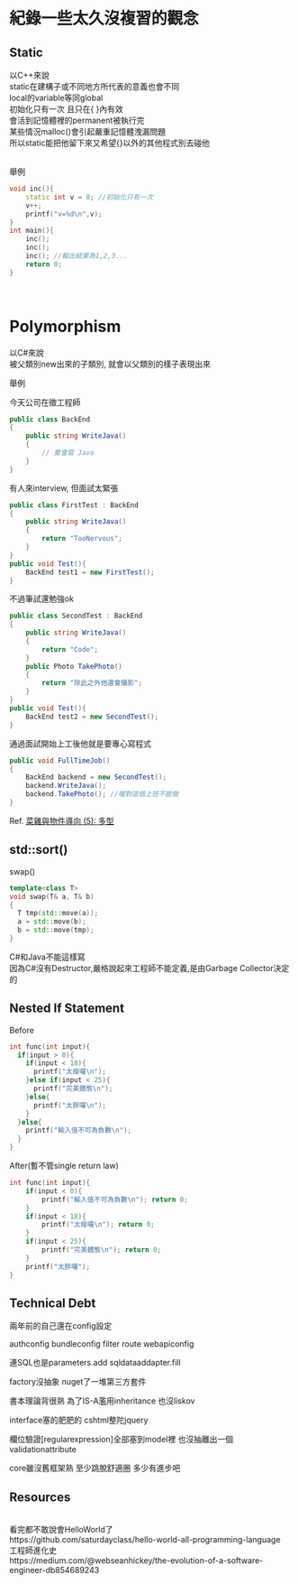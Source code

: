 # 紀錄一些太久沒複習的觀念


## Static

以C++來說
<br>
static在建構子或不同地方所代表的意義也會不同
<br>
local的variable等同global
<br>
初始化只有一次 且只在{ }內有效
<br>
會活到記憶體裡的permanent被執行完
<br>
某些情況malloc()會引起嚴重記憶體洩漏問題
<br>
所以static能把他留下來又希望{}以外的其他程式別去碰他
<br><br>

舉例
```c++
void inc(){
    static int v = 0; //初始化只有一次
    v++;
    printf("v=%d\n",v);
}
int main(){
    inc();
    inc();
    inc(); //輸出結果為1,2,3...    
    return 0;
}
```
<br>


# Polymorphism

以C#來說
<br>
被父類別new出來的子類別, 就會以父類別的樣子表現出來
<br>

舉例

今天公司在徵工程師
```C#
public class BackEnd
{
    public string WriteJava()
    {
        // 要會寫 Java
    }    
}
```
有人來interview, 但面試太緊張
```C#
public class FirstTest : BackEnd
{
    public string WriteJava()
    {
        return "TooNervous";
    }
}
public void Test(){
    BackEnd test1 = new FirstTest();
}
```
不過筆試還勉強ok
<br>
```C#
public class SecondTest : BackEnd
{
    public string WriteJava()
    {
        return "Code";
    }
    public Photo TakePhoto()
    {
        return "除此之外他還會攝影";
    }
}
public void Test(){
    BackEnd test2 = new SecondTest();
}
```
通過面試開始上工後他就是要專心寫程式
```C#
public void FullTimeJob()
{
    BackEnd backend = new SecondTest();
    backend.WriteJava();
    backend.TakePhoto(); //喔對這個上班不能做
}
```

Ref. [菜雞與物件導向 (5): 多型](https://igouist.github.io/post/2020/07/oo-5-polymorphism/)


## std::sort()

swap()
```C++
template<class T>
void swap(T& a, T& b)
{
  T tmp(std::move(a));
  a = std::move(b);
  b = std::move(tmp);
}
```
C#和Java不能這樣寫
<br>
因為C#沒有Destructor,嚴格說起來工程師不能定義,是由Garbage Collector決定的
<br>

## Nested If Statement

Before
```c
int func(int input){
  if(input > 0){
    if(input < 18){
      printf("太瘦囉\n");
    }else if(input < 25){
      printf("完美體態\n");
    }else{
      printf("太胖囉\n");
    }
  }else{
    printf("輸入值不可為負數\n");
  }
}
```
After(暫不管single return law)
```c
int func(int input){
    if(input < 0){
        printf("輸入值不可為負數\n"); return 0;
    }
    if(input < 18){
        printf("太瘦囉\n"); return 0;
    }
    if(input < 25){
        printf("完美體態\n"); return 0;
    }
    printf("太胖囉");
}
```

## Technical Debt

兩年前的自己還在config設定

authconfig bundleconfig filter route webapiconfig

連SQL也是parameters.add sqldataaddapter.fill

factory沒抽象 nuget了一堆第三方套件

書本理論背很熟 為了IS-A濫用inheritance 也沒liskov

interface塞的肥肥的 cshtml整陀jquery

欄位驗證[regularexpression]全部塞到model裡 也沒抽離出一個validationattribute

core雖沒舊框架熟 至少跳脫舒適圈 多少有進步吧


## Resources

<br>
看完都不敢說會HelloWorld了
<br>
https://github.com/saturdayclass/hello-world-all-programming-language
<br>
工程師進化史
<br>
https://medium.com/@webseanhickey/the-evolution-of-a-software-engineer-db854689243


